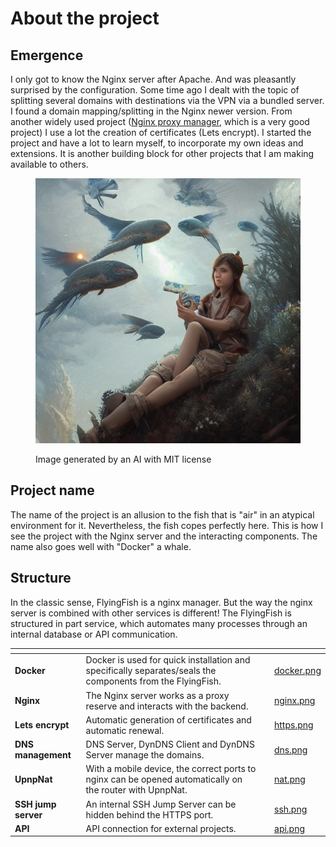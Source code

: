# About the project

## Emergence

I only got to know the Nginx server after Apache. And was pleasantly surprised by the configuration. Some time ago I dealt with the topic of splitting several domains with destinations via the VPN via a bundled server. I found a domain mapping/splitting in the Nginx newer version. From another widely used project ([Nginx proxy manager](https://nginxproxymanager.com/), which is a very good project) I use a lot the creation of certificates (Lets encrypt). I started the project and have a lot to learn myself, to incorporate my own ideas and extensions. It is another building block for other projects that I am making available to others.

<figure><img src="../.gitbook/assets/1a2bfdf8-a5cb-4ca4-8cac-09eab99ca6ae.jpeg" alt=""><figcaption><p>Image generated by an AI with MIT license</p></figcaption></figure>

## Project name

The name of the project is an allusion to the fish that is "air" in an atypical environment for it. Nevertheless, the fish copes perfectly here. This is how I see the project with the Nginx server and the interacting components. The name also goes well with "Docker" a whale.

## Structure

In the classic sense, FlyingFish is a nginx manager. But the way the nginx server is combined with other services is different! The FlyingFish is structured in part service, which automates many processes through an internal database or API communication.

<table data-view="cards"><thead><tr><th></th><th></th><th></th><th data-hidden data-card-cover data-type="files"></th></tr></thead><tbody><tr><td><strong>Docker</strong></td><td>Docker is used for quick installation and specifically separates/seals the components from the FlyingFish.</td><td></td><td><a href="../.gitbook/assets/docker.png">docker.png</a></td></tr><tr><td><strong>Nginx</strong></td><td>The Nginx server works as a proxy reserve and interacts with the backend.</td><td></td><td><a href="../.gitbook/assets/nginx.png">nginx.png</a></td></tr><tr><td><strong>Lets encrypt</strong></td><td>Automatic generation of certificates and automatic renewal.</td><td></td><td><a href="../.gitbook/assets/https.png">https.png</a></td></tr><tr><td><strong>DNS management</strong></td><td>DNS Server, DynDNS Client and DynDNS Server manage the domains.</td><td></td><td><a href="../.gitbook/assets/dns.png">dns.png</a></td></tr><tr><td><strong>UpnpNat</strong></td><td>With a mobile device, the correct ports to nginx can be opened automatically on the router with UpnpNat.</td><td></td><td><a href="../.gitbook/assets/nat.png">nat.png</a></td></tr><tr><td><strong>SSH jump server</strong></td><td>An internal SSH Jump Server can be hidden behind the HTTPS port. </td><td></td><td><a href="../.gitbook/assets/ssh.png">ssh.png</a></td></tr><tr><td><strong>API</strong></td><td>API connection for external projects.</td><td></td><td><a href="../.gitbook/assets/api.png">api.png</a></td></tr></tbody></table>
